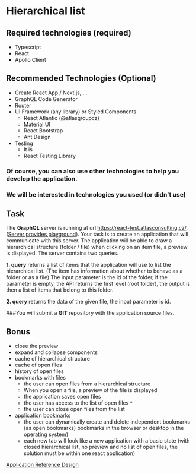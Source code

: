 # Hierarchical list

## Required technologies (required)

- Typescript
- React
- Apollo Client

## Recommended Technologies (Optional)

- Create React App / Next.js, ....
- GraphQL Code Generator
- Router
- UI Framework (any library) or Styled Components
  - React Atlantic (@atlasgroupcz)
  - Material UI
  - React Bootstrap
  - Ant Design
- Testing
  - It is
  - React Testing Library

### Of course, you can also use other technologies to help you develop the application.

### We will be interested in technologies you used (or didn't use)

## Task

The **GraphQL** server is running at url https://react-test.atlasconsulting.cz/. ([Server provides playground](https://react-test.atlasconsulting.cz/)).
Your task is to create an application that will communicate with this server.
The application will be able to draw a hierarchical structure (folder / file) when clicking on an item
file, a preview is displayed.
The server contains two queries.

**1. query** returns a list of items that the application will use to list the hierarchical list.
(The item has information about whether to behave as a folder or as a file)
The input parameter is the id of the folder, if the parameter is empty, the API returns the first level (root folder),
the output is then a list of items that belong to this folder.

**2. query** returns the data of the given file, the input parameter is id.

###You will submit a **GIT** repository with the application source files.

## Bonus
- close the preview
- expand and collapse components
- cache of hierarchical structure
- cache of open files
- history of open files
- bookmarks with files
  - the user can open files from a hierarchical structure
  - When you open a file, a preview of the file is displayed
  - the application saves open files
  - the user has access to the list of open files ^
  - the user can close open files from the list
- application bookmarks
  - the user can dynamically create and delete independent bookmarks (as open bookmarks)
    bookmarks in the browser or desktop in the operating system)
  - each new tab will look like a new application with a basic state (with
    closed hierarchical list, no preview and no list of open files, the solution must be within one react application)

[Application Reference Design](https://wireframe.cc/6JRvnm)
